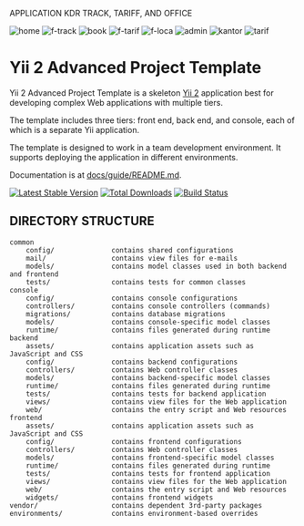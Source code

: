 APPLICATION KDR TRACK, TARIFF, AND OFFICE

![home](https://user-images.githubusercontent.com/26849052/84474240-b80a6080-acb4-11ea-9e78-c35d6e916b90.JPG)
![f-track](https://user-images.githubusercontent.com/26849052/84474238-b771ca00-acb4-11ea-9cf4-ab1487105769.JPG)
![book](https://user-images.githubusercontent.com/26849052/84474229-b476d980-acb4-11ea-97ea-9219469b8456.JPG)
![f-tarif](https://user-images.githubusercontent.com/26849052/84474236-b6409d00-acb4-11ea-9350-a1ca42992e55.JPG)
![f-loca](https://user-images.githubusercontent.com/26849052/84474232-b50f7000-acb4-11ea-84b4-d1b90df3344f.JPG)
![admin](https://user-images.githubusercontent.com/26849052/84474225-b2147f80-acb4-11ea-9a8a-b5d3d4cfa243.JPG)
![kantor](https://user-images.githubusercontent.com/26849052/84474242-b8a2f700-acb4-11ea-9c2c-c6ceaa4d52b8.JPG)
![tarif](https://user-images.githubusercontent.com/26849052/84474244-bb055100-acb4-11ea-9dbd-6b01928689b1.JPG)


Yii 2 Advanced Project Template
===============================

Yii 2 Advanced Project Template is a skeleton [Yii 2](http://www.yiiframework.com/) application best for
developing complex Web applications with multiple tiers.

The template includes three tiers: front end, back end, and console, each of which
is a separate Yii application.

The template is designed to work in a team development environment. It supports
deploying the application in different environments.

Documentation is at [docs/guide/README.md](docs/guide/README.md).

[![Latest Stable Version](https://poser.pugx.org/yiisoft/yii2-app-advanced/v/stable.png)](https://packagist.org/packages/yiisoft/yii2-app-advanced)
[![Total Downloads](https://poser.pugx.org/yiisoft/yii2-app-advanced/downloads.png)](https://packagist.org/packages/yiisoft/yii2-app-advanced)
[![Build Status](https://travis-ci.org/yiisoft/yii2-app-advanced.svg?branch=master)](https://travis-ci.org/yiisoft/yii2-app-advanced)

DIRECTORY STRUCTURE
-------------------

```
common
    config/              contains shared configurations
    mail/                contains view files for e-mails
    models/              contains model classes used in both backend and frontend
    tests/               contains tests for common classes    
console
    config/              contains console configurations
    controllers/         contains console controllers (commands)
    migrations/          contains database migrations
    models/              contains console-specific model classes
    runtime/             contains files generated during runtime
backend
    assets/              contains application assets such as JavaScript and CSS
    config/              contains backend configurations
    controllers/         contains Web controller classes
    models/              contains backend-specific model classes
    runtime/             contains files generated during runtime
    tests/               contains tests for backend application    
    views/               contains view files for the Web application
    web/                 contains the entry script and Web resources
frontend
    assets/              contains application assets such as JavaScript and CSS
    config/              contains frontend configurations
    controllers/         contains Web controller classes
    models/              contains frontend-specific model classes
    runtime/             contains files generated during runtime
    tests/               contains tests for frontend application
    views/               contains view files for the Web application
    web/                 contains the entry script and Web resources
    widgets/             contains frontend widgets
vendor/                  contains dependent 3rd-party packages
environments/            contains environment-based overrides
```

